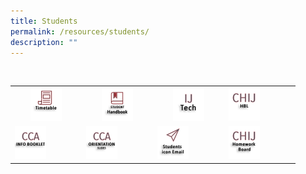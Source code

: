 ```yaml
---
title: Students
permalink: /resources/students/
description: ""
---
```

<table>  
  <tr>  
    <th><a href="https://moe-chijtp-staging.netlify.app/general/newsnevents/timetable-2022"> 
<img style="width:50%" src="/images/IconStu/timetable.png">
</a>
		</th>  
    <th><a href="https://indd.adobe.com/view/cd31b081-37c6-490f-9da3-8221a1ac3b73?mv=affiliate&amp;mv2=red">  
<img style="width:50%" src="/images/IconStu/shb2.png">  
</a>
		</th>  
    <th><a href="https://sites.google.com/moe.edu.sg/ijtech"> 
<img style="width:50%" src="/images/IconStu/IJTech.png">  
</a>
		</th>
		<td><a href="https://sites.google.com/moe.edu.sg/chij-secondary-hbl/home"> 
<img style="width:50%" src="/images/HBL.jpg">  
</a>
		</td>  
  </tr>
	<tr>  
    <td><a href="https://go.gov.sg/7e6r03"> 
			<img style="width:50%" src="/images/IconStu/CCAInfoBk.png">  
			</a>
		</td>  
    <td><a href="/files/CCABriefingslides2022(1).pdf">
<img style="width:50%" src="/images/IconStu/CCAOrientationSlides.png">
		</td>  
    <td><a href="https://workspace.google.com/dashboard"> 
<img style="width:50%" src="/images/IconStu/stdicon.png">  
</a>
		</td> 
    <td><a href="https://sites.google.com/moe.edu.sg/chij-secondary-homework-board/home"> 
<img style="width:50%" src="/images/IconStu/HWB.png">
</a>
  </td>		
  </tr>
</table>
